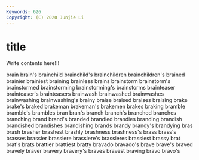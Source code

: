 ```yaml
---
Keywords: 626
Copyright: (C) 2020 Junjie Li
---
```


# title

Write contents here!!!

brain 
brain's 
brainchild
brainchild's 
brainchildren 
brainchildren's 
brained 
brainier 
brainiest 
braining 
brainless 
brains 
brainstorm
brainstorm's 
brainstormed 
brainstorming 
brainstorming's 
brainstorms 
brainteaser 
brainteaser's 
brainteasers 
brainwash 
brainwashed
brainwashes 
brainwashing 
brainwashing's 
brainy 
braise 
braised 
braises 
braising 
brake 
brake's
braked 
brakeman 
brakeman's 
brakemen 
brakes 
braking 
bramble 
bramble's 
brambles 
bran
bran's 
branch 
branch's 
branched 
branches 
branching 
brand 
brand's 
branded 
brandied
brandies 
branding 
brandish 
brandished 
brandishes 
brandishing 
brands 
brandy 
brandy's 
brandying
bras 
brash 
brasher 
brashest 
brashly 
brashness 
brashness's 
brass 
brass's 
brasses
brassier 
brassiere 
brassiere's 
brassieres 
brassiest 
brassy 
brat 
brat's 
brats 
brattier
brattiest 
bratty 
bravado 
bravado's 
brave 
brave's 
braved 
bravely 
braver 
bravery
bravery's 
braves 
bravest 
braving 
bravo 
bravo's 
